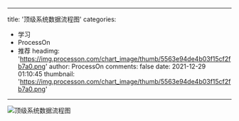 
---
title: '顶级系统数据流程图'
categories: 
 - 学习
 - ProcessOn
 - 推荐
headimg: 'https://img.processon.com/chart_image/thumb/5563e94de4b03f15cf2fb7a0.png'
author: ProcessOn
comments: false
date: 2021-12-29 01:10:45
thumbnail: 'https://img.processon.com/chart_image/thumb/5563e94de4b03f15cf2fb7a0.png'
---

<div>   
<img class="thumb" alt="顶级系统数据流程图" src="https://img.processon.com/chart_image/thumb/5563e94de4b03f15cf2fb7a0.png" referrerpolicy="no-referrer">
<p></p>  
</div>
            